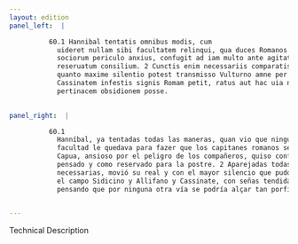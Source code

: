 ```yaml
---
layout: edition
panel_left:  |

          60.1 Hannibal tentatis omnibus modis, cum
            uideret nullam sibi facultatem relinqui, qua duces Romanos a Capua remoueret, pro
            sociorum periculo anxius, confugit ad iam multo ante agitatum et ueluti ad extremum
            reseruatum consilium. 2 Cunctis enim necessariis comparatis castra mouet, et
            quanto maxime silentio potest transmisso Vulturno amne per agrum Sidicinum Allifanum
            Cassinatem infestis signis Romam petit, ratus aut hac uia nulla alia solui tam
            pertinacem obsidionem posse.
        

panel_right:  |

          60.1
            Hanníbal, ya tentadas todas las maneras, quan vio que ninguna
            facultad le quedava para fazer que los capitanes romanos se arredrassen del çerco de
            Capua, ansioso por el peligro de los compañeros, quiso confuyr al consejo mucho antes
            pensado y como reservado para la postre. 2 Aparejadas todas las cosas
            necessarias, movió su real y con el mayor silencio que pudo passó el río Vulturno y, por
            el campo Sidicino y Allifano y Cassinate, con señas tendidas, seguió el camino de Roma,
            pensando que por ninguna otra vía se podría alçar tan porfiado çerco.
        

---
```


 Technical Description 